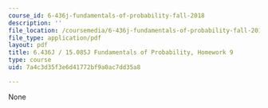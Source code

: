```yaml
---
course_id: 6-436j-fundamentals-of-probability-fall-2018
description: ''
file_location: /coursemedia/6-436j-fundamentals-of-probability-fall-2018/7a4c3d35f3e6d41772bf9a0ac7dd35a8_MIT6_436JF18_hw9.pdf
file_type: application/pdf
layout: pdf
title: 6.436J / 15.085J Fundamentals of Probability, Homework 9
type: course
uid: 7a4c3d35f3e6d41772bf9a0ac7dd35a8

---
```

None
